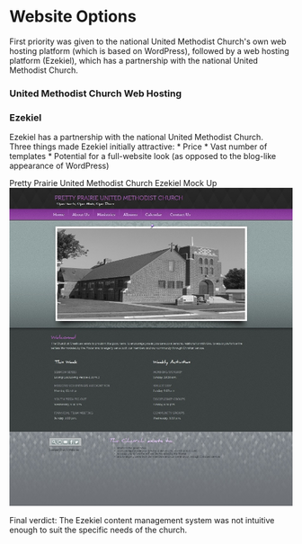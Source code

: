 # Website Options

First priority was given to the national United Methodist Church's own web hosting platform (which is based on WordPress), followed by a web hosting platform (Ezekiel), which has a partnership with the national United Methodist Church.

### United Methodist Church Web Hosting

### Ezekiel 
Ezekiel has a partnership with the national United Methodist Church.<br>
Three things made Ezekiel initially attractive:
* 
Price
* 
Vast number of templates
* 
Potential for a full-website look (as opposed to the blog-like appearance of WordPress)

Pretty Prairie United Methodist Church Ezekiel Mock Up
![](images/ezekiel-allegiant-theme-desktop-mockup.jpg)

Final verdict: The Ezekiel content management system was not intuitive enough to suit the specific needs of the church. 

